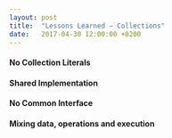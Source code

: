 ```yaml
---
layout: post
title:  "Lessons Learned – Collections"
date:   2017-04-30 12:00:00 +0200
---
```


#### No Collection Literals

#### Shared Implementation

#### No Common Interface

#### Mixing data, operations and execution
